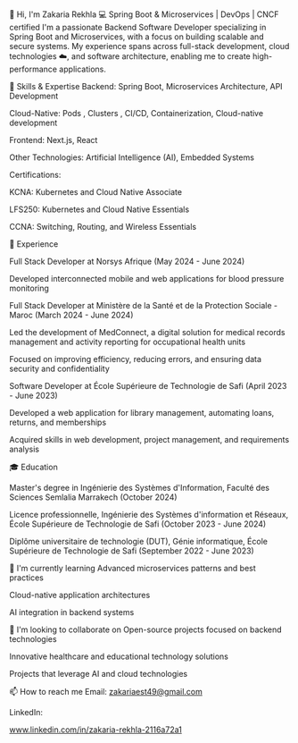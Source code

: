 👋 Hi, I'm Zakaria Rekhla
💻 Spring Boot & Microservices | DevOps | CNCF certified
I'm a passionate Backend Software Developer specializing in Spring Boot and Microservices, with a focus on building scalable and secure systems. My experience spans across full-stack development, cloud technologies ☁️, and software architecture, enabling me to create high-performance applications.


🚀 Skills & Expertise
Backend: Spring Boot, Microservices Architecture, API Development


Cloud-Native: Pods , Clusters , CI/CD, Containerization, Cloud-native development



Frontend: Next.js, React

Other Technologies: Artificial Intelligence (AI), Embedded Systems

Certifications:

KCNA: Kubernetes and Cloud Native Associate 

LFS250: Kubernetes and Cloud Native Essentials 

CCNA: Switching, Routing, and Wireless Essentials 

🔭 Experience

Full Stack Developer at Norsys Afrique (May 2024 - June 2024) 

Developed interconnected mobile and web applications for blood pressure monitoring 


Full Stack Developer at Ministère de la Santé et de la Protection Sociale - Maroc (March 2024 - June 2024) 

Led the development of MedConnect, a digital solution for medical records management and activity reporting for occupational health units 

Focused on improving efficiency, reducing errors, and ensuring data security and confidentiality 


Software Developer at École Supérieure de Technologie de Safi (April 2023 - June 2023) 

Developed a web application for library management, automating loans, returns, and memberships 

Acquired skills in web development, project management, and requirements analysis 

🎓 Education

Master's degree in Ingénierie des Systèmes d'Information, Faculté des Sciences Semlalia Marrakech (October 2024) 


Licence professionnelle, Ingénierie des Systèmes d'information et Réseaux, École Supérieure de Technologie de Safi (October 2023 - June 2024) 


Diplôme universitaire de technologie (DUT), Génie informatique, École Supérieure de Technologie de Safi (September 2022 - June 2023) 

🌱 I'm currently learning
Advanced microservices patterns and best practices

Cloud-native application architectures

AI integration in backend systems

💞️ I'm looking to collaborate on
Open-source projects focused on backend technologies

Innovative healthcare and educational technology solutions

Projects that leverage AI and cloud technologies

📫 How to reach me
Email: zakariaest49@gmail.com 

LinkedIn: 

www.linkedin.com/in/zakaria-rekhla-2116a72a1 
